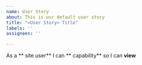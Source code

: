 ```yaml
---
name: User Story
about: This is our default user story
title: "<User Story> Title"
labels: ''
assignees: ''

---
```


As a ** site user** I can ** capability** so I can **view**
